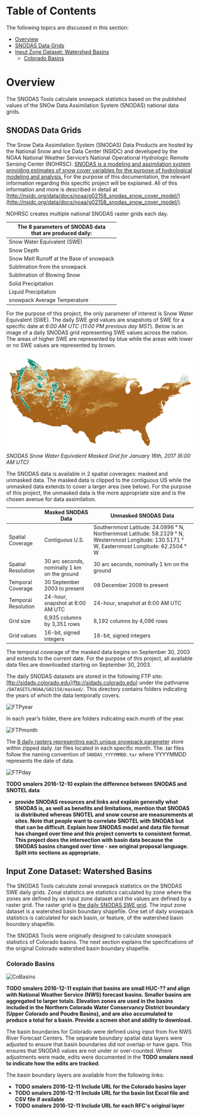 # Table of Contents

The following topics are discussed in this section:

 - [Overview](#overview)
 - [SNODAS Data Grids](#snodas-data-grids)
 - [Input Zone Dataset: Watershed Basins](#input-zone-dataset-watershed-basins)
	- [Colorado Basins](#colorado-basins)


# Overview

The SNODAS Tools calculate snowpack statistics based on the published values of the SNOw Data Assimilation System 
(SNODAS) national data grids. 

## SNODAS Data Grids

The Snow Data Assimilation System (SNODAS) Data Products are hosted by the National Snow and Ice Data Center (NSIDC) and 
developed by the NOAA National Weather Service’s National Operational Hydrologic Remote Sensing Center (NOHRSC). [SNODAS is
a modeling and assimilation system providing estimates of snow cover variables for the purpose of hydrological modeling and 
analysis.](http://nsidc.org/data/docs/noaa/g02158_snodas_snow_cover_model/) For the purpose of this documentation, the 
relevant information regarding this specific project will be explained. All of this information and more is described 
in detail at
[http://nsidc.org/data/docs/noaa/g02158_snodas_snow_cover_model/](http://nsidc.org/data/docs/noaa/g02158_snodas_snow_cover_model/).

NOHRSC creates multiple national SNODAS raster grids each day.  

|<center>The 8 parameters of SNODAS data <br> that are produced daily:|
|-----|
|Snow Water Equivalent (SWE)|
|Snow Depth|
|Snow Melt Runoff at the Base of snowpack|
|Sublimation from the snowpack|
|Sublimation of Blowing Snow|
|Solid Precipitation|
|Liquid Precipitation|
|snowpack Average Temperature|

For the purpose of this project, the only parameter of interest is Snow Water Equivalent (SWE). The daily SWE grid values are
snapshots of SWE for a specific date at *6:00 AM UTC* (*11:00 PM previous day MST*). Below is an image of a daily SNODAS grid
representing SWE values across the nation. The areas of higher SWE are represented by blue while the areas with lower or no SWE
values are represented by brown. 

![nationalSNODASgrid](overview-images/nationalTIF.png)
*SNODAS Snow Water Equivalent Masked Grid for January 16th, 2017 (6:00 AM UTC)*


The SNODAS data is available in 2 spatial coverages: masked and unmasked data. The masked data is clipped to the contiguous US
while the unmasked data extends to cover a larger area (see below). For the purpose of this project, the unmasked data is the 
more appropriate size and is the chosen avenue for data assimilation. 


||Masked SNODAS Data|Unmasked SNODAS Data|
|-|--------------|-----------------|
|Spatial Coverage|Contiguous U.S.| Southernmost Latitude: 24.0996 ° N, Northernmost Latitude: 58.2329 ° N, Westernmost Longitude: 130.5171 ° W, Easternmost Longitude: 62.2504 ° W|
|Spatial Resolution|30 arc seconds, nominally 1 km on the ground|30 arc seconds, nominally 1 km on the ground|
|Temporal Coverage|30 September 2003 to present|09 December 2009 to present|
|Temporal Resolution|24-hour, snapshot at 6:00 AM UTC|24-hour, snapshot at 6:00 AM UTC|
|Grid size| 6,935 columns by 3,351 rows| 8,192 columns by 4,096 rows|
|Grid values|16-bit, signed integers|16-bit, signed integers|

The temporal coverage of the masked data begins on September 30, 2003 and extends to the 
current date. For the purpose of this project, all available data files are downloaded starting on September 30, 2003. 

The daily SNODAS datasets are stored in the following FTP site: [ftp://sidads.colorado.edu](ftp://sidads.colorado.edu) under the pathname 
```/DATASETS/NOAA/G02158/masked/```. 
This directory contains folders indicating the years of which the data temporally covers. 

![FTPyear](overview-images/yearDirectory.png)

In each year’s folder, there are folders indicating 
each month of the year. 

![FTPmonth](overview-images/monthDirectory.png)

The [8 daily rasters representing each unique snowpack parameter](#snodas-data-grids) store within zipped daily .tar files located in each specific month.  The .tar files follow the 
naming convention of ```SNODAS_YYYYMMDD.tar``` where YYYYMMDD represents the date of data.

![FTPday](overview-images/dayDirectory.png)

**TODO smalers 2016-12-10 explain the difference between SNODAS and SNOTEL data**  

  - **provide SNODAS resources and links and explain generally what SNODAS is,
as well as benefits and limitations, mention that SNODAS is distributed whereas SNOTEL and snow course are measurements at sites.
Note that people want to correlate SNOTEL with SNODAS but that can be difficult.
Explain how SNODAS model and data file format has changed over time and this project converts to consistent format.
This project does the intersection with basin data because the SNODAS basins changed over time - see original proposal language.
Split into sections as appropriate.**


## Input Zone Dataset: Watershed Basins

The SNODAS Tools calculate zonal snowpack statistics on the SNODAS SWE daily grids. 
Zonal statistics are statistics calculated by zone where the zones are defined by an input zone dataset 
and the values are defined by a raster grid. The raster grid is [the daily
SNODAS SWE grid](#snodas-data-grids). The input zone dataset is a watershed basin boundary shapefile. One set of daily
snowpack statistics is calculated for each basin, or feature, of the watershed basin boundary shapefile. 

The SNODAS Tools were originally designed to calculate snowpack statistics of Colorado basins. The
next section explains the specifications of the original Colorado watershed basin boundary shapefile. 

### Colorado Basins

![CoBasins](overview-images/COBasins.png)

**TODO smalers 2016-12-11 explain that basins are small HUC-?? and align with National Weather Service (NWS) forecast basins.
Smaller basins are aggregated to larger totals. Elevation zones are used in the basins included in the Northern Colorado Water Conservancy District boundary (Upper Colorado and Poudre Basins),
and are also accumulated to produce a total for a basin.  Provide a screen shot and ability to download.**

The basin boundaries for Colorado were defined using input from five NWS River Forecast Centers.
The separate boundary spatial data layers were adjusted to ensure that basin boundaries did not overlap or have gaps.
This ensures that SNODAS values are not under or over-counted.
Where adjustments were made, edits were documented in the **TODO smalers need to indicate how the edits are tracked**.

The basin boundary layers are available from the following links:

* **TODO smalers 2016-12-11 Include URL for the Colorado basins layer**
* **TODO smalers 2016-12-11 Include URL for the basin list Excel file and CSV file if available**
* **TODO smalers 2016-12-11 Include URL for each RFC's original layer**
